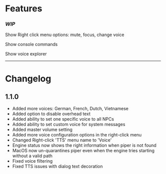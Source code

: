 # Features

### *WIP*
Show Right click menu options: mute, focus, change voice

Show console commands

Show voice explorer



---
# Changelog

## 1.1.0

 - Added more voices: German, French, Dutch, Vietnamese
 - Added option to disable overhead text
 - Added ability to set one specific voice to all NPCs
 - Added ability to set custom voice for system messages
 - Added master volume setting
 - Added more voice configuration options in the right-click menu
 - Changed Right-click 'TTS' menu name to 'Voice'
 - Engine status now shows the right information when piper is not found
 - MacOS now un-quarantines piper even when the engine tries starting without a valid path
 - Fixed voice filtering
 - Fixed TTS issues with dialog text decoration

